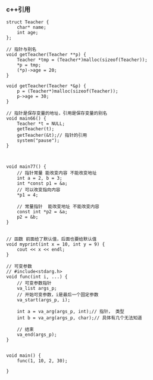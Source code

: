 ### c++引用

    struct Teacher {
        char* name;
        int age;
    };

    // 指针与别名
    void getTeacher(Teacher **p) {
        Teacher *tmp = (Teacher*)malloc(sizeof(Teacher));
        *p = tmp;
        (*p)->age = 20;
    }

    void getTeacher(Teacher *&p) {
        p = (Teacher*)malloc(sizeof(Teacher));
        p->age = 30;
    }

    // 指针是保存变量的地址，引用是保存变量的别名
    void main66() {
        Teacher *t = NULL;
        getTeacher(t);
        getTeacher(&t);// 指针的引用
        system("pause");
    }



    void main77() {
        // 指针常量 能改变内容 不能改变地址
        int a = 2, b = 3;
        int *const p1 = &a;
        // 可以改变指向内容
        *p1 = 4;

        // 常量指针  能改变地址 不能改变内容
        const int *p2 = &a;
        p2 = &b;
    }


    // 函数 前面给了默认值，后面也要给默认值
    void myprint(int x = 10, int y = 9) {
        cout << x << endl;
    }

    // 可变参数
    // #include<stdarg.h>
    void func(int i, ...) {
        // 可变参数指针
        va_list args_p;
        // 开始可变参数，i是最后一个固定参数
        va_start(args_p, i);

        int a = va_arg(args_p, int);// 指针， 类型
        int b = va_arg(args_p, char);// 具体有几个无法知道

        // 结束
        va_end(args_p);
    }


    void main() {
        func(1, 10, 2, 30);

    }